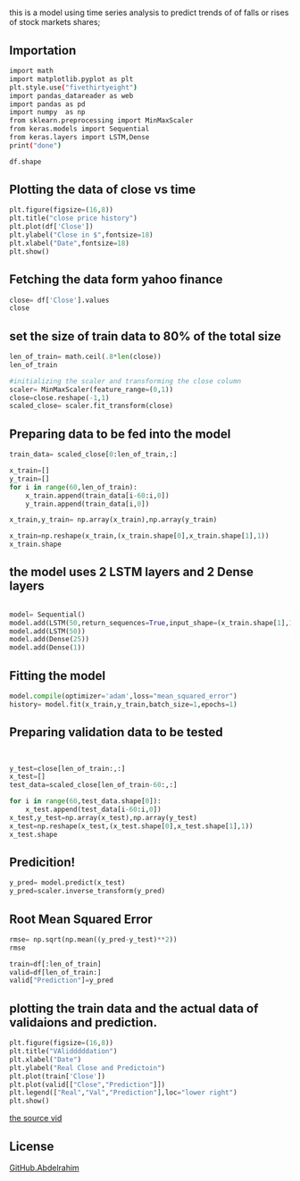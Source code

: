 # 

this is a model using time series analysis to predict trends of of falls or rises of stock markets shares; 
## Importation


```bash
import math
import matplotlib.pyplot as plt
plt.style.use("fivethirtyeight")
import pandas_datareader as web
import pandas as pd 
import numpy  as np
from sklearn.preprocessing import MinMaxScaler
from keras.models import Sequential
from keras.layers import LSTM,Dense
print("done")
```


```python
df.shape
```
## Plotting the data of close vs time
```python
plt.figure(figsize=(16,8))
plt.title("close price history")
plt.plot(df['Close'])
plt.ylabel("Close in $",fontsize=18)
plt.xlabel("Date",fontsize=18)
plt.show()
```
## Fetching the data form yahoo finance

```python
close= df['Close'].values
close
```
## set the size of train data to 80% of the total size
```python
len_of_train= math.ceil(.8*len(close))
len_of_train
```


```python
#initializing the scaler and transforming the close column
scaler= MinMaxScaler(feature_range=(0,1))
close=close.reshape(-1,1)
scaled_close= scaler.fit_transform(close)
```

## Preparing data to be fed into the model
```python
train_data= scaled_close[0:len_of_train,:]

x_train=[]
y_train=[]
for i in range(60,len_of_train):
    x_train.append(train_data[i-60:i,0])
    y_train.append(train_data[i,0])

x_train,y_train= np.array(x_train),np.array(y_train)

```


```python
x_train=np.reshape(x_train,(x_train.shape[0],x_train.shape[1],1))
x_train.shape
```
## the model uses 2 LSTM layers and 2 Dense layers
```python

model= Sequential()
model.add(LSTM(50,return_sequences=True,input_shape=(x_train.shape[1],1)))
model.add(LSTM(50))
model.add(Dense(25))
model.add(Dense(1))

```
## Fitting the model
```python
model.compile(optimizer='adam',loss="mean_squared_error")
history= model.fit(x_train,y_train,batch_size=1,epochs=1)
```
## Preparing validation data to be tested
```python


y_test=close[len_of_train:,:]
x_test=[]
test_data=scaled_close[len_of_train-60:,:]

for i in range(60,test_data.shape[0]):
    x_test.append(test_data[i-60:i,0])
x_test,y_test=np.array(x_test),np.array(y_test)
x_test=np.reshape(x_test,(x_test.shape[0],x_test.shape[1],1))
x_test.shape
```
##  Predicition!
```python
y_pred= model.predict(x_test)
y_pred=scaler.inverse_transform(y_pred)
```
## Root Mean Squared Error
```python
rmse= np.sqrt(np.mean((y_pred-y_test)**2))
rmse
```
```python
train=df[:len_of_train]
valid=df[len_of_train:]
valid["Prediction"]=y_pred
```
## plotting the train data and the actual data of validaions and prediction. 
```python
plt.figure(figsize=(16,8))
plt.title("VAlidddddation")
plt.xlabel("Date")
plt.ylabel("Real Close and Predictoin")
plt.plot(train['Close'])
plt.plot(valid[["Close","Prediction"]])
plt.legend(["Real","Val","Prediction"],loc="lower right")
plt.show()
```
[the source vid](https://www.youtube.com/watch?v=QIUxPv5PJOY&list=LL&index=3)

## License
[GitHub.Abdelrahim](https://github.com/abdoo303)